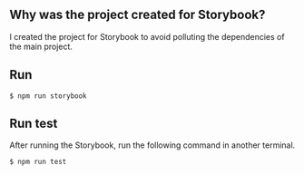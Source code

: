 ## Why was the project created for Storybook?

I created the project for Storybook to avoid polluting the dependencies of the main project.

## Run

```
$ npm run storybook
```

## Run test

After running the Storybook, run the following command in another terminal.

```
$ npm run test
```
